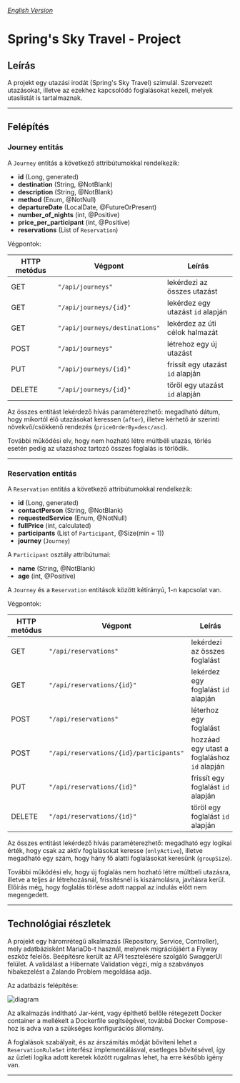 [_English Version_](README_EN.md)
# Spring's Sky Travel - Project

## Leírás

A projekt egy utazási irodát (Spring's Sky Travel) szimulál. Szervezett utazásokat, illetve az ezekhez kapcsolódó
foglalásokat kezeli, melyek utaslistát is tartalmaznak.

---

## Felépítés

### Journey entitás

A `Journey` entitás a következő attribútumokkal rendelkezik:

* __id__ (Long, generated)
* __destination__ (String, @NotBlank)
* __description__ (String, @NotBlank)
* __method__ (Enum, @NotNull)
* __departureDate__ (LocalDate, @FutureOrPresent)
* __number_of_nights__ (int, @Positive)
* __price_per_participant__ (int, @Positive)
* __reservations__ (List of `Reservation`)

Végpontok:

| HTTP metódus | Végpont                          | Leírás                                |
| ------------ | -------------------------------- | ------------------------------------- |
| GET          | `"/api/journeys"`                | lekérdezi az összes utazást           |
| GET          | `"/api/journeys/{id}"`           | lekérdez egy utazást `id` alapján     |
| GET          | `"/api/journeys/destinations"`   | lekérdez az úti célok halmazát        |
| POST         | `"/api/journeys"`                | létrehoz egy új utazást               |
| PUT          | `"/api/journeys/{id}"`           | frissít egy utazást `id` alapján      |
| DELETE       | `"/api/journeys/{id}"`           | töröl egy utazást `id` alapján        |

Az összes entitást lekérdező hívás paraméterezhető: megadható dátum, hogy mikortól élő utazásokat keressen (`after`), illetve
kérhető ár szerinti növekvő/csökkenő rendezés (`priceOrderBy=desc/asc`).

További működési elv, hogy nem hozható létre múltbéli utazás, törlés esetén pedig az utazáshoz tartozó összes foglalás is törlődik.

---

### Reservation entitás

A `Reservation` entitás a következő attribútumokkal rendelkezik:

* __id__ (Long, generated)
* __contactPerson__ (String, @NotBlank)
* __requestedService__ (Enum, @NotNull)
* __fullPrice__ (int, calculated)
* __participants__ (List of `Participant`, @Size(min = 1))
* __journey__ (`Journey`)

A `Participant` osztály attribútumai:

* __name__ (String, @NotBlank)
* __age__ (int, @Positive)

A `Journey` és a `Reservation` entitások között kétirányú, 1-n kapcsolat van.

Végpontok:

| HTTP metódus | Végpont                                 | Leírás                                        |
| ------------ | --------------------------------------- | --------------------------------------------- |
| GET          | `"/api/reservations"`                   | lekérdezi az összes foglalást                 |
| GET          | `"/api/reservations/{id}"`              | lekérdez egy foglalást `id` alapján           |
| POST         | `"/api/reservations"`                   | léterhoz egy foglalást                        |
| POST         | `"/api/reservations/{id}/participants"` | hozzáad egy utast a foglaláshoz `id` alapján  |
| PUT          | `"/api/reservations/{id}"`              | frissít egy foglalást `id` alapján            |
| DELETE       | `"/api/reservations/{id}"`              | töröl egy foglalást `id` alapján              |

Az összes entitást lekérdező hívás paraméterezhető: megadható egy logikai érték, hogy csak az aktív foglalásokat keresse (`onlyActive`), illetve megadható egy szám, hogy hány fő alatti foglalásokat keresünk (`groupSize`).

További működési elv, hogy új foglalás nem hozható létre múltbeli utazásra, illetve a teljes ár létrehozásnál, frissítésnél is kiszámolásra, javításra kerül. Előírás még, hogy foglalás törlése adott nappal az indulás előtt nem megengedett.

---

## Technológiai részletek

A projekt egy háromrétegű alkalmazás (Repository, Service, Controller), mely adatbázisként MariaDb-t használ, melynek migrációjáért a Flyway eszköz felelős. Beépítésre került az API tesztelésére szolgáló SwaggerUI felület. A validálást a Hibernate Validation végzi, míg a szabványos hibakezelést a Zalando Problem megoldása adja.

Az adatbázis felépítése:

![diagram](db.png)


Az alkalmazás indítható Jar-ként, vagy építhető belőle rétegezett Docker container a mellékelt a Dockerfile segítségével, továbbá Docker Compose-hoz is adva van a szükséges konfigurációs állomány.

A foglalások szabályait, és az árszámítás módját bővíteni lehet a `ReservationRuleSet` interfész implementálásval, esetleges bővítésével, így az üzleti logika adott keretek között rugalmas lehet, ha erre később igény van.

---
